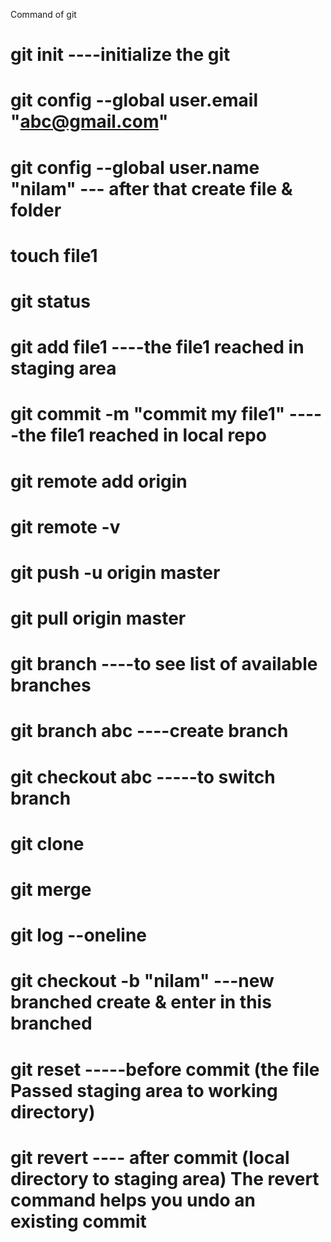 Command of git
# git init ----initialize the git
# git config --global user.email "abc@gmail.com"
# git config --global user.name "nilam" --- after that create file & folder
# touch file1
# git status
# git add file1            ----the file1 reached in staging area
# git commit -m "commit my file1"  -----the file1 reached in local repo
# git remote add origin <github repo path>
# git remote -v
# git push -u origin master
# git pull origin master
# git branch   ----to see list of available branches
# git branch abc ----create branch
# git checkout abc -----to switch branch
# git clone <url of git repo>
# git merge <branch name>
# git log --oneline
# git checkout -b "nilam"          ---new branched create & enter in this branched
# git reset <filename>     -----before commit (the file Passed staging area to working directory)
# git revert              ---- after commit (local directory to staging area) The revert command helps you undo an existing commit
